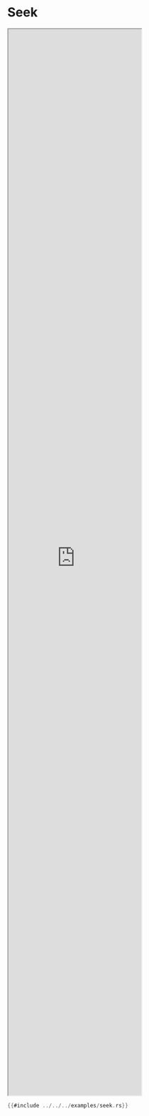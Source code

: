 # Seek

<iframe style="height:60dvh;" src="https://demo.beetmash.com?example=seek"></iframe>

```rust
{{#include ../../../examples/seek.rs}}
```